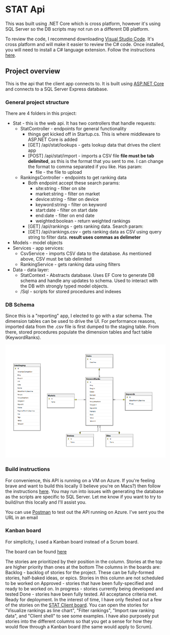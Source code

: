 # STAT Api

This was built using .NET Core which is cross platform, however it's using SQL Server so the DB scripts may not run on a different DB platform.

To review the code, I recommend downloading [Visual Studio Code](https://code.visualstudio.com/). It's cross platform and will make it easier to review the C# code. Once installed, you will need to install a C# language extension. Follow the instructions [here](https://code.visualstudio.com/docs/languages/csharp).

## Project overview
This is the api that the client app connects to. It is built using [ASP.NET Core](https://github.com/aspnet/Home) and connects to a SQL Server Express database. 

### General project structure
There are 4 folders in this project:

* Stat - this is the web api. It has two controllers that handle requests:
  * StatController - endpoints for general functionality
    * things get kicked off in Startup.cs. This is where middleware to ASP.NET Core is added
    * [GET] /api/stat/lookups - gets lookup data that drives the client app
    * [POST] /api/stat/import - imports a CSV file **file must be tab delimited**, as this is the format that you sent to me. I can change the format to comma separated if you like. Has param:
      * file - the file to upload
  * RankingsController - endpoints to get ranking data
    * Both endpoint accept these search params:
      * site:string - filter on site
      * market:string - filter on market
      * device:string - filter on device
      * keyword:string - filter on keyword
      * start:date - filter on start date
      * end:date - filter on end date
      * weighted:boolean - return weighted rankings
    * [GET] /api/rankings - gets ranking data. Search param:
    * [GET] /api/rankings.csv - gets ranking data as CSV using query string to filter data. **result uses commas as delimeter**
* Models - model objects
* Services - app services:
  * CsvService - imports CSV data to the database. As mentioned above, CSV must be tab delimited
  * RankingService - gets ranking data using filters
* Data - data layer:
  * StatContext - Abstracts database. Uses EF Core to generate DB schema and handle any updates to schema. Used to interact with the DB with strongly typed model objects.
  * /Sql - scripts for stored procedures and indexes

### DB Schema
Since this is a "reporting" app, I elected to go with a star schema. The dimension tables can be used to drive the UI. For performance reasons, imported data from the .csv file is first dumped to the staging table. From there, stored procedures populate the dimension tables and fact table (KeywordRanks).

![STAT DB Schema](/statmodel.png?raw=true "STAT DB Schema")

### Build instructions
For convenience, this API is running on a VM on Azure. If you're feeling brave and want to build this locally (I believe you're on Macs?) then follow the instructions [here](https://docs.microsoft.com/en-us/aspnet/core/tutorials/your-first-mac-aspnet). You may run into issues with generating the database as the scripts are specific to SQL Server. Let me know if you want to try to build/run this locally and I'll assist you.

You can use [Postman](https://chrome.google.com/webstore/detail/postman/fhbjgbiflinjbdggehcddcbncdddomop?hl=en) to test out the API running on Azure. I've sent you the URL in an email

### Kanban board
For simplicity, I used a Kanban board instead of a Scrum board. 

The board can be found [here](https://trello.com/b/sHqoK2N6/stat-api)

The stories are prioritized by their position in the column. Stories at the top are higher priority than ones at the bottom
The columns in the boards are:
Backlog - backlog of stories for the project. These can be fully-formed stories, half-baked ideas, or epics. Stories in this column are not scheduled to be worked on
Approved - stories that have been fully-specified and ready to be worked on.
In progress - stories currently being developed and tested
Done - stories have been fully tested. All acceptance criteria met. Ready for deployment.
In the interest of time, I have only fleshed out a few of the stories on the [STAT Client board](https://trello.com/b/fBrbM6Of/stat-client). You can open the stories for "Visualize rankings as line chart", "Filter rankings", "Import raw ranking data", and "Client shell" to see some examples.  I have also purposely put stories into the different columns so that you get a sense for how they would flow through a Kanban board (the same would apply to Scrum).


